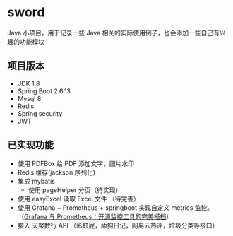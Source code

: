 # sword
Java 小项目，用于记录一些 Java 相关的实际使用例子，也会添加一些自己有兴趣的功能模块

## 项目版本
- JDK 1.8
- Spring Boot 2.6.13
- Mysql 8
- Redis 
- Spring security 
- JWT
    
##  已实现功能
- 使用 PDFBox 给 PDF 添加文字，图片水印
- Redis 缓存(jackson 序列化)
- 集成 mybatis
  - 使用 pageHelper 分页（待实现）
- 使用 easyExcel 读取 Excel 文件 （待完善）
- 使用 Grafana + Prometheus + springboot 实现自定义 metrics 监控。（[Grafana 与 Prometheus：开源监控工具的完美搭档](https://louisyi-n.github.io/moon/2024/11/05/Grafana-%E4%B8%8E-Prometheus%EF%BC%9A%E5%BC%80%E6%BA%90%E7%9B%91%E6%8E%A7%E5%B7%A5%E5%85%B7%E7%9A%84%E5%AE%8C%E7%BE%8E%E6%90%AD%E6%A1%A3/)）
- 接入 天聚数行 API （彩虹屁，舔狗日记，网易云热评，垃圾分类等接口）
